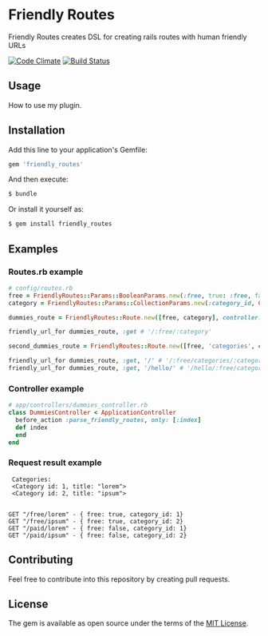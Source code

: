 # Friendly Routes
Friendly Routes creates DSL for creating rails routes with human friendly URLs

[![Code Climate](https://codeclimate.com/github/RoM4iK/friendly_routes/badges/gpa.svg)](https://codeclimate.com/github/RoM4iK/friendly_routes)
[![Build Status](https://travis-ci.org/RoM4iK/friendly_routes.svg?branch=master)](https://travis-ci.org/RoM4iK/friendly_routes)
## Usage
How to use my plugin.

## Installation
Add this line to your application's Gemfile:

```ruby
gem 'friendly_routes'
```

And then execute:
```bash
$ bundle
```

Or install it yourself as:
```bash
$ gem install friendly_routes
```
## Examples
### Routes.rb example

```ruby
# config/routes.rb
free = FriendlyRoutes::Params::BooleanParams.new(:free, true: :free, false: :paid)
category = FriendlyRoutes::Params::CollectionParams.new(:category_id, Category, :title)

dummies_route = FriendlyRoutes::Route.new([free, category], controller: :dummies, action: :index)

friendly_url_for dummies_route, :get # '/:free/:category'

second_dummies_route = FriendlyRoutes::Route.new([free, 'categories', category], controller: :dummies, action: :index)

friendly_url_for dummies_route, :get, '/' # '/:free/categories/:category'
friendly_url_for dummies_route, :get, '/hello/' # '/hello/:free/categories/:category'
```

### Controller example

```ruby
# app/controllers/dummies_controller.rb
class DummiesController < ApplicationController
  before_action :parse_friendly_routes, only: [:index]
  def index
  end
end
```

### Request result example

```
 Categories:
 <Category id: 1, title: "lorem">
 <Category id: 2, title: "ipsum">


GET "/free/lorem" - { free: true, category_id: 1}
GET "/free/ipsum" - { free: true, category_id: 2}
GET "/paid/lorem" - { free: false, category_id: 1}
GET "/paid/ipsum" - { free: false, category_id: 2}
```

## Contributing
Feel free to contribute into this repository by creating pull requests.

## License
The gem is available as open source under the terms of the [MIT License](http://opensource.org/licenses/MIT).

